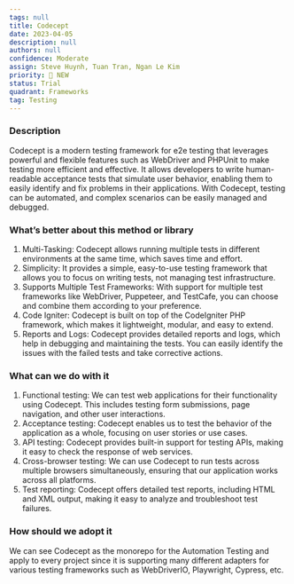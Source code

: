 ```yaml
---
tags: null
title: Codecept
date: 2023-04-05
description: null
authors: null
confidence: Moderate
assign: Steve Huynh, Tuan Tran, Ngan Le Kim
priority: 🌟 NEW
status: Trial
quadrant: Frameworks
tag: Testing
---
```


<!-- table_of_contents a6d9b4b8-34e3-4c4b-884d-5826e0b571d8 -->

### Description

Codecept is a modern testing framework for e2e testing that leverages powerful and flexible features such as WebDriver and PHPUnit to make testing more efficient and effective. It allows developers to write human-readable acceptance tests that simulate user behavior, enabling them to easily identify and fix problems in their applications. With Codecept, testing can be automated, and complex scenarios can be easily managed and debugged.

### What’s better about this method or library

1. Multi-Tasking: Codecept allows running multiple tests in different environments at the same time, which saves time and effort.
1. Simplicity: It provides a simple, easy-to-use testing framework that allows you to focus on writing tests, not managing test infrastructure.
1. Supports Multiple Test Frameworks: With support for multiple test frameworks like WebDriver, Puppeteer, and TestCafe, you can choose and combine them according to your preference.
1. Code Igniter: Codecept is built on top of the CodeIgniter PHP framework, which makes it lightweight, modular, and easy to extend.
1. Reports and Logs: Codecept provides detailed reports and logs, which help in debugging and maintaining the tests. You can easily identify the issues with the failed tests and take corrective actions.

### What can we do with it

1. Functional testing: We can test web applications for their functionality using Codecept. This includes testing form submissions, page navigation, and other user interactions.
1. Acceptance testing: Codecept enables us to test the behavior of the application as a whole, focusing on user stories or use cases.
1. API testing: Codecept provides built-in support for testing APIs, making it easy to check the response of web services.
1. Cross-browser testing: We can use Codecept to run tests across multiple browsers simultaneously, ensuring that our application works across all platforms.
1. Test reporting: Codecept offers detailed test reports, including HTML and XML output, making it easy to analyze and troubleshoot test failures.

### How should we adopt it

We can see Codecept as the monorepo for the Automation Testing and apply to every project since it is supporting many different adapters for various testing frameworks such as WebDriverIO, Playwright, Cypress, etc.

<!-- child_database c94505cc-59e6-44b4-9dfd-46ad12c9f1eb -->
